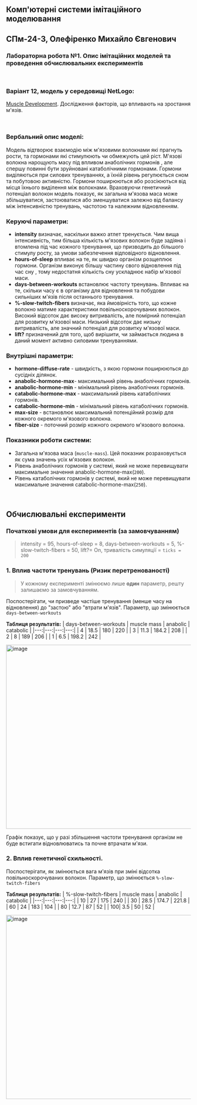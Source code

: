 ## Комп'ютерні системи імітаційного моделювання
## СПм-24-3, **Олефіренко Михайло Євгенович**
### Лабораторна робота №**1**. Опис імітаційних моделей та проведення обчислювальних експериментів

<br>

### Варіант 12, модель у середовищі NetLogo:
[Muscle Development](http://www.netlogoweb.org/launch#http://www.netlogoweb.org/assets/modelslib/Sample%20Models/Biology/Muscle%20Development.nlogo). Дослідження факторів, що впливають на зростання м'язів.

<br>

### Вербальний опис моделі:
Модель відтворює взаємодію між м'язовими волокнами які прагнуть рости, та гормонами які стимулюють чи обмежують цей ріст. М'язові волокна нарощують масу під впливом анаболічних гормонів , але спершу повинні бути зруйновані катаболічними гормонами. Гормони виділяються при силових тренуваннях, а їхній рівень регулюється сном та побутовою активністю. Гормони поширюються або розсіюються від місця їхнього виділення між волокнами. Враховуючи генетичний потенціал волокон модель показує, як загальна м'язова маса може збільшуватися, застоюватися або зменшуватися залежно від балансу між інтенсивністю тренувань, частотою та належним відновленням.

### Керуючі параметри:
- **intensity** визначає, наскільки важко атлет тренується. Чим вища інтенсивність, тим більша кількість м'язових волокон буде задіяна і втомлена під час кожного тренування, що призводить до більшого стимулу росту, за умови забезпечення відповідного відновлення.
- **hours-of-sleep** впливає на те, як швидко організм розщеплює гормони. Організм виконує більшу частину свого відновлення під час сну , тому недостатня кількість сну ускладнює набір м'язової маси.
- **days-between-workouts** встановлює частоту тренувань. Впливає на те, скільки часу є в організму для відновлення та побудови сильніших м'язів після останнього тренування.
- **%-slow-twitch-fibers** визначає, яка ймовірність того, що кожне волокно матиме характеристики повільноскорочуваних волокон. Високий відсоток дає високу витривалість, але помірний потенціал для розвитку м'язової маси. Низький відсоток дає низьку витривалість, але значний потенціал для розвитку м'язової маси.
- **lift?** призначений для того, щоб вирішити, чи займається людина в даний момент активно силовими тренуваннями.

### Внутрішні параметри:
- **hormone-diffuse-rate** - швидкість, з якою гормони поширюються до сусідніх ділянок.
- **anabolic-hormone-max**- максимальний рівень анаболічних гормонів.
- **anabolic-hormone-min** - мінімальний рівень анаболічних гормонів.
- **catabolic-hormone-max** - максимальний рівень катаболічних гормонів.
- **catabolic-hormone-min** - мінімальний рівень катаболічних гормонів.
- **max-size** - встановлює максимальний потенційний розмір для кожного окремого м'язового волокна.
- **fiber-size** - поточний розмір кожного окремого м'язового волокна.

### Показники роботи системи:
- Загальна м'язова маса (`muscle-mass`). Цей показник розраховується як сума значень усіх м'язових волокон.
- Рівень анаболічних гормонів у системі, який не може перевищувати максимальне значення anabolic-hormone-max(`200`).
- Рівень катаболічних гормонів у системі, який не може перевищувати максимальне значення catabolic-hormone-max(`250`).

<br>

## Обчислювальні експерименти
### Початкові умови для експериментів (за замовчуванням)
>intensity = 95, hours-of-sleep = 8, days-between-workouts = 5, %-slow-twitch-fibers = 50, lift?= On, тривалість симуляції = `ticks = 200`

### 1. Вплив частоти тренувань (Ризик перетренованості)
> У кожному експерименті змінюємо лише **один** параметр, решту залишаємо за замовчуванням.

Поспостерігати, чи призведе частіше тренування (менше часу на відновлення) до "застою" або "втрати м'язів".
Параметр, що змінюється `days-between-workouts`

**Таблиця результатів:**
| days-between-workouts | muscle mass | anabolic | catabolic |
|---:|---:|---:|---:|
| 4 | 18.5 | 180 | 220 |
| 3 | 11.3 | 184.2 | 208 |
| 2 | 8 | 189 | 206 |
| 1 | 6.5 | 198.2 | 242 |

<img width="600" height="500" alt="image" src="https://github.com/user-attachments/assets/3901162f-7f5f-4915-983b-eb2e75af0291" />

Графік показує, що у разі збільшення частоти тренування організм не буде встигати відновлюватись та почне втрачати м'язи.

### 2. Вплив генетичної схильності.
Поспостерігати, як змінюється вага м'язів при зміні відсотка повільноскорочуваних волокон.
Параметр, що змінюється `%-slow-twitch-fibers`

**Таблиця результатів:**
| %-slow-twitch-fibers | muscle mass | anabolic | catabolic |
|---:|---:|---:|---:|
| 10 | 27 | 175 | 240 |
| 30 | 28.5 | 174.7 | 221.8 |
| 60 | 24 | 183 | 104 |
| 80 | 12.7 | 87 | 52 |
| 100| 3.5 | 50 | 52 |

<img width="600" height="500" alt="image" src="https://github.com/user-attachments/assets/f3bd8d89-9057-413d-8cde-deb890b32edb" />
